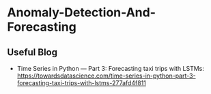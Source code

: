 # Anomaly-Detection-And-Forecasting
## Useful Blog
* Time Series in Python — Part 3: Forecasting taxi trips with LSTMs: https://towardsdatascience.com/time-series-in-python-part-3-forecasting-taxi-trips-with-lstms-277afd4f811
